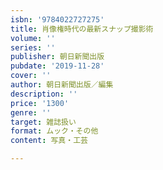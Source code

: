 ```yaml
---
isbn: '9784022727275'
title: 肖像権時代の最新スナップ撮影術
volume: ''
series: ''
publisher: 朝日新聞出版
pubdate: '2019-11-28'
cover: ''
author: 朝日新聞出版／編集
description: ''
price: '1300'
genre: ''
target: 雑誌扱い
format: ムック・その他
content: 写真・工芸

---
```

